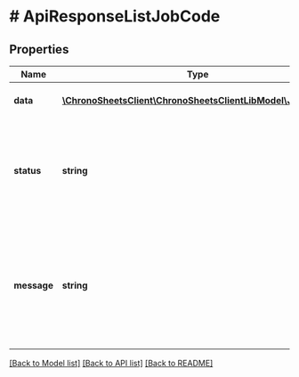 # # ApiResponseListJobCode

## Properties

Name | Type | Description | Notes
------------ | ------------- | ------------- | -------------
**data** | [**\ChronoSheetsClient\ChronoSheetsClientLibModel\JobCode[]**](JobCode.md) | The main Data of the response | [optional] 
**status** | **string** | The API response status. Indicates if the request was successful, failed or was unauthorised. | [optional] 
**message** | **string** | A message to accompany the response status.  If the Status is failed, this message will hint why it failed and what you need to do. | [optional] 

[[Back to Model list]](../../README.md#documentation-for-models) [[Back to API list]](../../README.md#documentation-for-api-endpoints) [[Back to README]](../../README.md)


